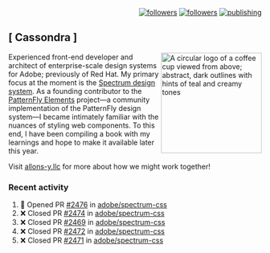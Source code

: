 <p align="right"><a rel="me" href="https://front-end.social/@castastrophe">
    <img alt="followers" title="Follow me on Mastodon" src="https://img.shields.io/mastodon/follow/109297102751309835?domain=https%3A%2F%2Ffront-end.social&label=Follow&logo=mastodon&logoColor=white&style=for-the-badge&labelColor=008080&color=006969"/></a>
  <a href="https://codepen.io/castastrophe/">
    <img alt="followers" title="Follow me on CodePen" src="https://img.shields.io/badge/16-1?color=640464&labelColor=7c007c&style=for-the-badge&logo=codepen&label=Follow"/></a>
<a href="https://castastrophe.medium.com/">
    <img alt="publishing" title="View articles on Medium" src="https://img.shields.io/badge/107-1?color=666&labelColor=444&label=subscribe&logo=medium&logoColor=white&style=for-the-badge"/></a>
</p>

## [&nbsp;Cassondra&nbsp;]

<img align="right" src="https://github-production-user-asset-6210df.s3.amazonaws.com/1840295/253016758-ba468774-1cd3-42c2-8f43-947b5eeb5edf.png" height="200" alt="A circular logo of a coffee cup viewed from above; abstract, dark outlines with hints of teal and creamy tones">

Experienced front-end developer and architect of enterprise-scale design systems for Adobe; previously of Red Hat. My primary focus at the moment is the [Spectrum design system](https://github.com/adobe/spectrum-css). As a founding contributor to the [PatternFly&nbsp;Elements](https://github.com/patternfly/patternfly-elements) project&mdash;a community implementation of the PatternFly design system&mdash;I became intimately familiar with the nuances of styling web components. To this end, I have been compiling a book with my learnings and hope to make it available later this year.

Visit [allons-y.llc](http://allons-y.llc/) for more about how we might work together!

### Recent activity

<!--START_SECTION:activity-->
1. 💪 Opened PR [#2476](https://github.com/adobe/spectrum-css/pull/2476) in [adobe/spectrum-css](https://github.com/adobe/spectrum-css)
2. ❌ Closed PR [#2474](https://github.com/adobe/spectrum-css/pull/2474) in [adobe/spectrum-css](https://github.com/adobe/spectrum-css)
3. ❌ Closed PR [#2469](https://github.com/adobe/spectrum-css/pull/2469) in [adobe/spectrum-css](https://github.com/adobe/spectrum-css)
4. ❌ Closed PR [#2472](https://github.com/adobe/spectrum-css/pull/2472) in [adobe/spectrum-css](https://github.com/adobe/spectrum-css)
5. ❌ Closed PR [#2471](https://github.com/adobe/spectrum-css/pull/2471) in [adobe/spectrum-css](https://github.com/adobe/spectrum-css)
<!--END_SECTION:activity-->
